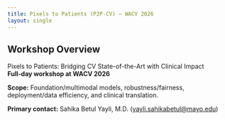 ```yaml
---
title: Pixels to Patients (P2P-CV) — WACV 2026
layout: single
---
```


## Workshop Overview
Pixels to Patients: Bridging CV State-of-the-Art with Clinical Impact  
**Full-day workshop at WACV 2026**

**Scope:** Foundation/multimodal models, robustness/fairness, deployment/data efficiency, and clinical translation.

**Primary contact:** Sahika Betul Yayli, M.D. (yayli.sahikabetul@mayo.edu)
